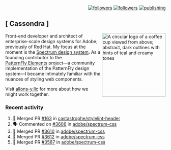 <p align="right"><a rel="me" href="https://front-end.social/@castastrophe">
    <img alt="followers" title="Follow me on Mastodon" src="https://img.shields.io/mastodon/follow/109297102751309835?domain=https%3A%2F%2Ffront-end.social&label=Follow&logo=mastodon&logoColor=white&style=for-the-badge&labelColor=008080&color=006969"/></a>
  <a href="https://codepen.io/castastrophe/">
    <img alt="followers" title="Follow me on CodePen" src="https://img.shields.io/badge/23-1?color=640464&labelColor=7c007c&style=for-the-badge&logo=codepen&label=Follow"/></a>
<a href="https://castastrophe.medium.com/">
    <img alt="publishing" title="View articles on Medium" src="https://img.shields.io/badge/107-1?color=666&labelColor=444&label=subscribe&logo=medium&logoColor=white&style=for-the-badge"/></a>
</p>

## [&nbsp;Cassondra&nbsp;]

<img align="right" src="https://github-production-user-asset-6210df.s3.amazonaws.com/1840295/253016758-ba468774-1cd3-42c2-8f43-947b5eeb5edf.png" height="200" alt="A circular logo of a coffee cup viewed from above; abstract, dark outlines with hints of teal and creamy tones">

Front-end developer and architect of enterprise-scale design systems for Adobe; previously of Red Hat. My focus at the moment is the [Spectrum design system](https://github.com/adobe/spectrum-css). As a founding contributor to the [PatternFly&nbsp;Elements](https://github.com/patternfly/patternfly-elements) project&mdash;a community implementation of the PatternFly design system&mdash;I became intimately familiar with the nuances of styling web components.

Visit [allons-y.llc](http://allons-y.llc/) for more about how we might work together.

### Recent activity

<!--START_SECTION:activity-->
1. 🎉 Merged PR [#163](https://github.com/castastrophe/stylelint-header/pull/163) in [castastrophe/stylelint-header](https://github.com/castastrophe/stylelint-header)
2. 🗣 Commented on [#3606](https://github.com/adobe/spectrum-css/pull/3606#issuecomment-2714699296) in [adobe/spectrum-css](https://github.com/adobe/spectrum-css)
3. 🎉 Merged PR [#3610](https://github.com/adobe/spectrum-css/pull/3610) in [adobe/spectrum-css](https://github.com/adobe/spectrum-css)
4. 🎉 Merged PR [#3612](https://github.com/adobe/spectrum-css/pull/3612) in [adobe/spectrum-css](https://github.com/adobe/spectrum-css)
5. 🎉 Merged PR [#3587](https://github.com/adobe/spectrum-css/pull/3587) in [adobe/spectrum-css](https://github.com/adobe/spectrum-css)
<!--END_SECTION:activity-->
